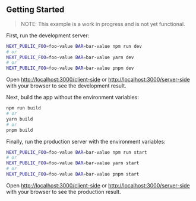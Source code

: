 ## Getting Started

> NOTE: This example is a work in progress and is not yet functional.

First, run the development server:

```bash
NEXT_PUBLIC_FOO=foo-value BAR=bar-value npm run dev
# or
NEXT_PUBLIC_FOO=foo-value BAR=bar-value yarn dev
# or
NEXT_PUBLIC_FOO=foo-value BAR=bar-value pnpm dev
```

Open [http://localhost:3000/client-side](http://localhost:3000/client-side) or
[http://localhost:3000/server-side](http://localhost:3000/server-side) with your
browser to see the development result.

Next, build the app without the environment variables:

```bash
npm run build
# or
yarn build
# or
pnpm build
```

Finally, run the production server with the environment variables:

```bash
NEXT_PUBLIC_FOO=foo-value BAR=bar-value npm run start
# or
NEXT_PUBLIC_FOO=foo-value BAR=bar-value yarn start
# or
NEXT_PUBLIC_FOO=foo-value BAR=bar-value pnpm start
```

Open [http://localhost:3000/client-side](http://localhost:3000/client-side) or
[http://localhost:3000/server-side](http://localhost:3000/server-side) with your
browser to see the production result.
